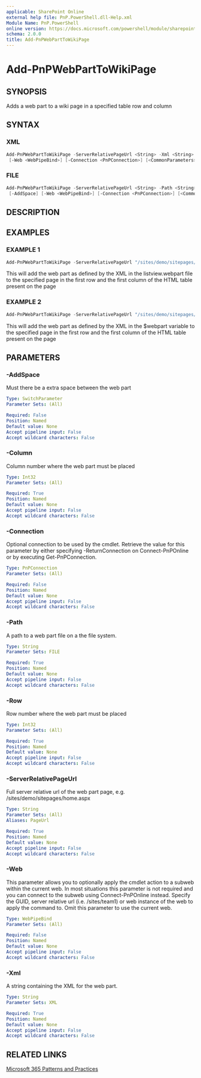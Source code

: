 ```yaml
---
applicable: SharePoint Online
external help file: PnP.PowerShell.dll-Help.xml
Module Name: PnP.PowerShell
online version: https://docs.microsoft.com/powershell/module/sharepoint-pnp/add-pnpwebparttowikipage
schema: 2.0.0
title: Add-PnPWebPartToWikiPage
---
```


# Add-PnPWebPartToWikiPage

## SYNOPSIS
Adds a web part to a wiki page in a specified table row and column

## SYNTAX

### XML
```powershell
Add-PnPWebPartToWikiPage -ServerRelativePageUrl <String> -Xml <String> -Row <Int32> -Column <Int32> [-AddSpace]
 [-Web <WebPipeBind>] [-Connection <PnPConnection>] [<CommonParameters>]
```

### FILE
```powershell
Add-PnPWebPartToWikiPage -ServerRelativePageUrl <String> -Path <String> -Row <Int32> -Column <Int32>
 [-AddSpace] [-Web <WebPipeBind>] [-Connection <PnPConnection>] [<CommonParameters>]
```

## DESCRIPTION

## EXAMPLES

### EXAMPLE 1
```powershell
Add-PnPWebPartToWikiPage -ServerRelativePageUrl "/sites/demo/sitepages/home.aspx" -Path "c:\myfiles\listview.webpart" -Row 1 -Column 1
```

This will add the web part as defined by the XML in the listview.webpart file to the specified page in the first row and the first column of the HTML table present on the page

### EXAMPLE 2
```powershell
Add-PnPWebPartToWikiPage -ServerRelativePageUrl "/sites/demo/sitepages/home.aspx" -XML $webpart -Row 1 -Column 1
```

This will add the web part as defined by the XML in the $webpart variable to the specified page in the first row and the first column of the HTML table present on the page

## PARAMETERS

### -AddSpace
Must there be a extra space between the web part

```yaml
Type: SwitchParameter
Parameter Sets: (All)

Required: False
Position: Named
Default value: None
Accept pipeline input: False
Accept wildcard characters: False
```

### -Column
Column number where the web part must be placed

```yaml
Type: Int32
Parameter Sets: (All)

Required: True
Position: Named
Default value: None
Accept pipeline input: False
Accept wildcard characters: False
```

### -Connection
Optional connection to be used by the cmdlet. Retrieve the value for this parameter by either specifying -ReturnConnection on Connect-PnPOnline or by executing Get-PnPConnection.

```yaml
Type: PnPConnection
Parameter Sets: (All)

Required: False
Position: Named
Default value: None
Accept pipeline input: False
Accept wildcard characters: False
```

### -Path
A path to a web part file on a the file system.

```yaml
Type: String
Parameter Sets: FILE

Required: True
Position: Named
Default value: None
Accept pipeline input: False
Accept wildcard characters: False
```

### -Row
Row number where the web part must be placed

```yaml
Type: Int32
Parameter Sets: (All)

Required: True
Position: Named
Default value: None
Accept pipeline input: False
Accept wildcard characters: False
```

### -ServerRelativePageUrl
Full server relative url of the web part page, e.g. /sites/demo/sitepages/home.aspx

```yaml
Type: String
Parameter Sets: (All)
Aliases: PageUrl

Required: True
Position: Named
Default value: None
Accept pipeline input: False
Accept wildcard characters: False
```

### -Web
This parameter allows you to optionally apply the cmdlet action to a subweb within the current web. In most situations this parameter is not required and you can connect to the subweb using Connect-PnPOnline instead. Specify the GUID, server relative url (i.e. /sites/team1) or web instance of the web to apply the command to. Omit this parameter to use the current web.

```yaml
Type: WebPipeBind
Parameter Sets: (All)

Required: False
Position: Named
Default value: None
Accept pipeline input: False
Accept wildcard characters: False
```

### -Xml
A string containing the XML for the web part.

```yaml
Type: String
Parameter Sets: XML

Required: True
Position: Named
Default value: None
Accept pipeline input: False
Accept wildcard characters: False
```

## RELATED LINKS

[Microsoft 365 Patterns and Practices](https://aka.ms/m365pnp)